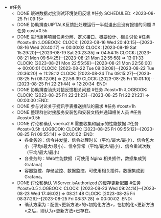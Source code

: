 - #任务
	- DONE 跟进数据对接测试环境使用反馈 #任务
	  SCHEDULED: <2023-08-25 Fri 09:15>
	- DONE 协助排查UIPTALK反馈批处理运行一半就退出且没有报错的问题 #任务 cost=0.5h
	- DONE 进行康英项目任务分解、定义接口、概要设计、相关讨论 #任务 #cost=4h
	  :LOGBOOK:
	  CLOCK: [2023-08-16 Wed 20:40:15]--[2023-08-16 Wed 20:40:17] =>  00:00:02
	  CLOCK: [2023-08-19 Sat 15:29:20]--[2023-08-19 Sat 20:23:35] =>  04:54:15
	  CLOCK: [2023-08-21 Mon 09:54:25]--[2023-08-21 Mon 22:55:58] =>  13:01:33
	  CLOCK: [2023-08-21 Mon 22:55:59]--[2023-08-21 Mon 22:56:00] =>  00:00:01
	  CLOCK: [2023-08-22 Tue 09:08:08]--[2023-08-22 Tue 20:36:20] =>  11:28:12
	  CLOCK: [2023-08-24 Thu 09:15:27]--[2023-08-25 Fri 08:12:06] =>  22:56:39
	  CLOCK: [2023-08-25 Fri 10:01:10]--[2023-08-25 Fri 22:21:44] =>  12:20:34
	  :END:
	- DONE 协助排查汕头对接反馈相关问题 #任务 #cost=1h
	  :LOGBOOK:
	  CLOCK: [2023-08-25 Fri 22:21:23]--[2023-08-25 Fri 22:21:23] =>  00:00:00
	  :END:
	- DONE 参与讨论关于捷讯手表推送排队的需求 #任务 #cost=1h
	- DONE 整理群创对接服务安装包和安装文档并通知相关人员 #任务 #cost=0.5h
	- DONE 讨论和确认 voerka2.6 需要收集和展示的性能数据 #任务 #cost=0.5h
	  :LOGBOOK:
	  CLOCK: [2023-08-25 Fri 09:55:12]--[2023-08-25 Fri 09:55:14] =>  00:00:02
	  :END:
		- 各业务的：信令并发量、信令处理时长（平均/最大/最小）、信令包大小（平均/最大/最小）、信令异常（平均/最大/最小）、信令重试次数（平均/最大/最小）
		- 各业务的：Web性能数据（可使用 Nginx 相关插件，数据集成到 Grafana）
		- 容器监控、存储监控、数据监控。可使用相关插件，数据集成到 Grafana。
	- DONE 讨论和确认 VIServer.isAuthorized 的缓存更新配置 #任务 #cost=0.5
	  :LOGBOOK:
	  CLOCK: [2023-08-23 Wed 09:24:14]--[2023-08-23 Wed 17:46:02] =>  08:21:48
	  CLOCK: [2023-08-25 Fri 08:37:26]--[2023-08-25 Fri 08:37:28] =>  00:00:02
	  :END:
		- 确认方案为：配置<更新方法>的<初始化方法>，在初始化<更新方法>之后，则认为<更新方法>已存在。